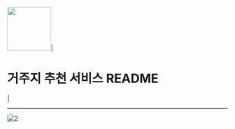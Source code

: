 <img src="https://github.com/user-attachments/assets/f521acdb-4507-4aee-8abd-ac88f80318bb" width="100" height="100"/>| <h1>거주지 추천 서비스 README</h1>|
--- ---


![2](https://github.com/user-attachments/assets/84dc3382-ae6f-4856-a8f0-2a21242319d3)
